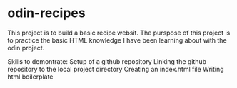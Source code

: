 # odin-recipes
This project is to build a basic recipe websit. 
The purspose of this project is to practice the basic HTML knowledge I have been learning
about with the odin project. 

Skills to demontrate:
Setup of a github repository
Linking the github repository to the local project directory
Creating an index.html file
Writing html boilerplate